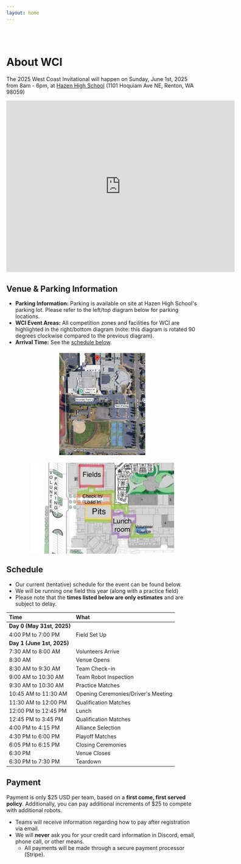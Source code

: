 ```yaml
---
layout: home
---
```

<br />
<br />

# About WCI

The 2025 West Coast Invitational will happen on Sunday, June 1st, 2025 from 8am - 6pm, at [Hazen High School](https://www.google.com/maps/place/Hazen+High+School/@47.501618,-122.155454,16z/data=!3m1!4b1!4m6!3m5!1s0x5490687dc4a82d11:0xe78cca4c59118161!8m2!3d47.501618!4d-122.1528791!16s%2Fm%2F027w3dj?entry=ttu&g_ep=EgoyMDI1MDIxMi4wIKXMDSoASAFQAw%3D%3D) (1101 Hoquiam Ave NE, Renton, WA 98059)
  <iframe src="https://www.google.com/maps/embed?pb=!1m18!1m12!1m3!1d2695.3991186207973!2d-122.15545402361295!3d47.50161797118045!2m3!1f0!2f0!3f0!3m2!1i1024!2i768!4f13.1!3m3!1m2!1s0x5490687dc4a82d11%3A0xe78cca4c59118161!2sHazen%20High%20School!5e0!3m2!1sen!2sus!4v1739570675123!5m2!1sen!2sus" width="600" height="450" style="border:0;" allowfullscreen="" loading="lazy" referrerpolicy="no-referrer-when-downgrade"></iframe>

## Venue & Parking Information

- **Parking Information:** Parking is available on site at Hazen High School's parking lot. Please refer to the left/top diagram below for parking locations.
- **WCI Event Areas:** All competition zones and facilities for WCI are highlighted in the right/bottom diagram (note: this diagram is rotated 90 degrees clockwise compared to the previous diagram).
- **Arrival Time:** See the [schedule below](about.md#schedule).

<div style="display: flex; flex-wrap: wrap; gap: 20px; justify-content: center; margin-top: 20px;">
  <img src="./public/assets/parking_2.png" alt="Parking Map 2" style="width: 45%; max-width: 400px; height: auto;" />
  <img src="./public/assets/parking_1.png" alt="Parking Map 1" style="width: 75%; max-width: 600px; height: auto;" />
</div>

## Schedule
- Our current (tentative) schedule for the event can be found below. 
- We will be running one field this year (along with a practice field)
- Please note that the **times listed below are only estimates** and are subject to delay.

| Time                       | What                                |
|:---------------------------|:------------------------------------|
| **Day 0 (May 31st, 2025)** |                                     |
| 4:00 PM to 7:00 PM         | Field Set Up                        |
| **Day 1 (June 1st, 2025)** |                                     |
| 7:30 AM to 8:00 AM         | Volunteers Arrive                   |
| 8:30 AM                    | Venue Opens                         |
| 8:30 AM to 9:30 AM         | Team Check-in                       |
| 9:00 AM to 10:30 AM        | Team Robot Inspection               |
| 9:30 AM to 10:30 AM        | Practice Matches                    |
| 10:45 AM to 11:30 AM       | Opening Ceremonies/Driver's Meeting |
| 11:30 AM to 12:00 PM       | Qualification Matches               |
| 12:00 PM to 12:45 PM       | Lunch                               |
| 12:45 PM to 3:45 PM        | Qualification Matches               |
| 4:00 PM to 4:15 PM         | Alliance Selection                  |
| 4:30 PM to 6:00 PM         | Playoff Matches                     |
| 6:05 PM to 6:15 PM         | Closing Ceremonies                  |
| 6:30 PM                    | Venue Closes                        |
| 6:30 PM to 7:30 PM         | Teardown                            |

## Payment
Payment is only $25 USD per team, based on a **first come, first served policy**. Additionally, you can pay additional increments of $25 to compete with additional robots.
- Teams will receive information regarding how to pay after registration via email.
- We will **never** ask you for your credit card information in Discord, email, phone call, or other means.
  - All payments will be made through a secure payment processor (Stripe).